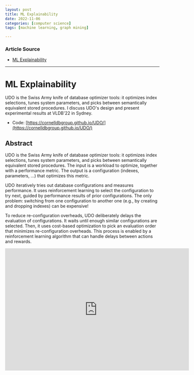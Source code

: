 ```yaml
---
layout: post
title: ML Explainability
date: 2022-11-06
categories: [computer science]
tags: [machine learning, graph mining]

---
```


### Article Source

* [ML Explainability](https://www.youtube.com/watch?v=kpkDwJXHjyY)


---

# ML Explainability

UDO is the Swiss Army knife of database optimizer tools: it optimizes index selections, tunes system parameters, and picks between semantically equivalent stored procedures. I discuss UDO's design and present experimental results at VLDB'22 in Sydney.

* Code: [https://cornelldbgroup.github.io/UDO/](https://cornelldbgroup.github.io/UDO/)


## Abstract

UDO is the Swiss Army knife of database optimizer tools: it optimizes index selections, tunes system parameters, and picks between semantically equivalent stored procedures. The input is a workload to optimize, together with a performance metric. The output is a configuration (indexes, parameters, …) that optimizes this metric.

UDO iteratively tries out database configurations and measures performance. It uses reinforcement learning to select the configuration to try next, guided by performance results of prior configurations. The only problem: switching from one configuration to another one (e.g., by creating and dropping indexes) can be expensive!

To reduce re-configuration overheads, UDO deliberately delays the evaluation of configurations. It waits until enough similar configurations are selected. Then, it uses cost-based optimization to pick an evaluation order that minimizes re-configuration overheads. This process is enabled by a reinforcement learning algorithm that can handle delays between actions and rewards.

<iframe width="600" height="400" src="https://www.youtube.com/embed/kpkDwJXHjyY" title="YouTube video player" frameborder="0" allow="accelerometer; autoplay; clipboard-write; encrypted-media; gyroscope; picture-in-picture" allowfullscreen></iframe>